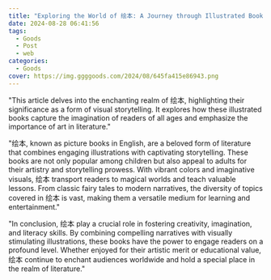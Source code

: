 ```yaml
---
title: "Exploring the World of 绘本: A Journey through Illustrated Books"
date: 2024-08-28 06:41:56
tags:
  - Goods
  - Post
  - web
categories:
  - Goods
cover: https://img.ggggoods.com/2024/08/645fa415e86943.png
---
```


"This article delves into the enchanting realm of 绘本, highlighting their significance as a form of visual storytelling. It explores how these illustrated books capture the imagination of readers of all ages and emphasize the importance of art in literature."

"绘本, known as picture books in English, are a beloved form of literature that combines engaging illustrations with captivating storytelling. These books are not only popular among children but also appeal to adults for their artistry and storytelling prowess. With vibrant colors and imaginative visuals, 绘本 transport readers to magical worlds and teach valuable lessons. From classic fairy tales to modern narratives, the diversity of topics covered in 绘本 is vast, making them a versatile medium for learning and entertainment."

"In conclusion, 绘本 play a crucial role in fostering creativity, imagination, and literacy skills. By combining compelling narratives with visually stimulating illustrations, these books have the power to engage readers on a profound level. Whether enjoyed for their artistic merit or educational value, 绘本 continue to enchant audiences worldwide and hold a special place in the realm of literature."
